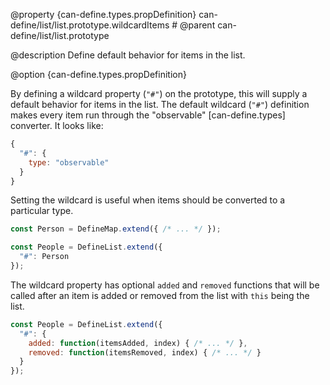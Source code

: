 @property {can-define.types.propDefinition} can-define/list/list.prototype.wildcardItems #
@parent can-define/list/list.prototype

@description Define default behavior for items in the list.

@option {can-define.types.propDefinition}

By defining a wildcard property (`"#"`) on the prototype, this will supply a
default behavior for items in the list.  The default wildcard (`"#"`) definition
makes every item run through the "observable" [can-define.types] converter.
It looks like:

```javascript
{
  "#": {
    type: "observable"
  }
}
```

Setting the wildcard is useful when items should be converted to a particular type.

```javascript
const Person = DefineMap.extend({ /* ... */ });

const People = DefineList.extend({
  "#": Person
});
```

The wildcard property has optional `added` and `removed` functions that will be called after
an item is added or removed from the list with `this` being the list.

```javascript
const People = DefineList.extend({
  "#": {
    added: function(itemsAdded, index) { /* ... */ },
    removed: function(itemsRemoved, index) { /* ... */ }
  }
});
```
